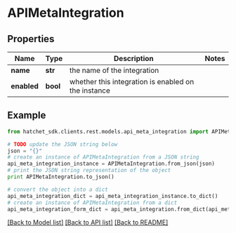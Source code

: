 # APIMetaIntegration


## Properties

Name | Type | Description | Notes
------------ | ------------- | ------------- | -------------
**name** | **str** | the name of the integration | 
**enabled** | **bool** | whether this integration is enabled on the instance | 

## Example

```python
from hatchet_sdk.clients.rest.models.api_meta_integration import APIMetaIntegration

# TODO update the JSON string below
json = "{}"
# create an instance of APIMetaIntegration from a JSON string
api_meta_integration_instance = APIMetaIntegration.from_json(json)
# print the JSON string representation of the object
print APIMetaIntegration.to_json()

# convert the object into a dict
api_meta_integration_dict = api_meta_integration_instance.to_dict()
# create an instance of APIMetaIntegration from a dict
api_meta_integration_form_dict = api_meta_integration.from_dict(api_meta_integration_dict)
```
[[Back to Model list]](../README.md#documentation-for-models) [[Back to API list]](../README.md#documentation-for-api-endpoints) [[Back to README]](../README.md)


